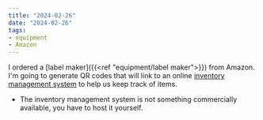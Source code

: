 ```yaml
---
title: "2024-02-26"
date: "2024-02-26"
tags:
- equipment
- Amazon
---
```

I ordered a [label maker]({{<ref "equipment/label maker">}}) from Amazon. I'm going to generate QR codes that will link to an online [inventory management system](https://hay-kot.github.io/homebox/) to help us keep track of items.
- The inventory management system is not something commercially available, you have to host it yourself.